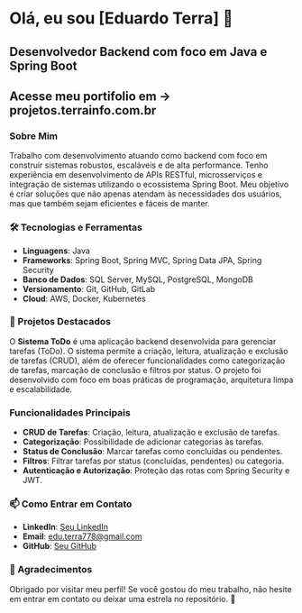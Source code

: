 # Olá, eu sou [Eduardo Terra] 👋

## Desenvolvedor Backend com foco em Java e Spring Boot
## Acesse meu portifolio em -> projetos.terrainfo.com.br

### Sobre Mim
Trabalho com desenvolvimento atuando como backend com foco em construir sistemas robustos, escaláveis e de alta performance. 
Tenho experiência em desenvolvimento de APIs RESTful, microsserviços e integração de sistemas utilizando o ecossistema Spring Boot. 
Meu objetivo é criar soluções que não apenas atendam às necessidades dos usuários, mas que também sejam eficientes e fáceis de manter.

### 🛠️ Tecnologias e Ferramentas

- **Linguagens**: Java 
- **Frameworks**: Spring Boot, Spring MVC, Spring Data JPA, Spring Security
- **Banco de Dados**: SQL Server, MySQL, PostgreSQL, MongoDB
- **Versionamento**: Git, GitHub, GitLab
- **Cloud**: AWS, Docker, Kubernetes

### 🚀 Projetos Destacados

O **Sistema ToDo** é uma aplicação backend desenvolvida para gerenciar tarefas (ToDo). O sistema permite a criação, leitura, atualização e exclusão de tarefas (CRUD), além de oferecer funcionalidades como categorização de tarefas, 
marcação de conclusão e filtros por status. O projeto foi desenvolvido com foco em boas práticas de programação, arquitetura limpa e escalabilidade.

### Funcionalidades Principais
- **CRUD de Tarefas**: Criação, leitura, atualização e exclusão de tarefas.
- **Categorização**: Possibilidade de adicionar categorias às tarefas.
- **Status de Conclusão**: Marcar tarefas como concluídas ou pendentes.
- **Filtros**: Filtrar tarefas por status (concluídas, pendentes) ou categoria.
- **Autenticação e Autorização**: Proteção das rotas com Spring Security e JWT.


### 📫 Como Entrar em Contato

- **LinkedIn**: [Seu LinkedIn](www.linkedin.com/in/eduardo-terra-0b34b2123)
- **Email**: edu.terra778@gmail.com
- **GitHub**: [Seu GitHub](https://github.com/insomanic778)

### 🌟 Agradecimentos

Obrigado por visitar meu perfil! Se você gostou do meu trabalho, não hesite em entrar em contato ou deixar uma estrela no repositório. 🚀
